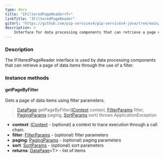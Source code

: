 ```yaml
---
type: docs
title: "IFilteredPageReader<T>"
linkTitle: "IFilteredPageReader"
gitUrl: "https://github.com/pip-services4/pip-services4-java/tree/main/pip-services4-persistence-java"
description: >
    Interface for data processing components that can retrieve a page of data items by a filter.
---
```


### Description

The IFilteredPageReader interface is used by data processing components that can retrieve a page of data items through the use of a filter.

### Instance methods

#### getPageByFilter
Gets a page of data items using filter parameters.

>[DataPage](../../../data/query/data_page) getPageByFilter([IContext](../../../components/context/icontext) context, [FilterParams](../../../data/query/filter_params) filter, [PagingParams](../../../data/query/paging_params) paging, [SortParams](../../../data/query/sort_params) sort) throws ApplicationException

- **context**: [IContext](../../../components/context/icontext) - (optional) a context to trace execution through a call chain.
- **filter**: [FilterParams](../../../data/query/filter_params) - (optional) filter parameters
- **paging**: [PagingParams](../../../data/query/paging_params) -  (optional) paging parameters
- **sort**: [SortParams](../../../data/query/sort_params) - (optional) sort parameters
- **returns**: [DataPage](../../../data/query/data_page)\<T\> - list of items

